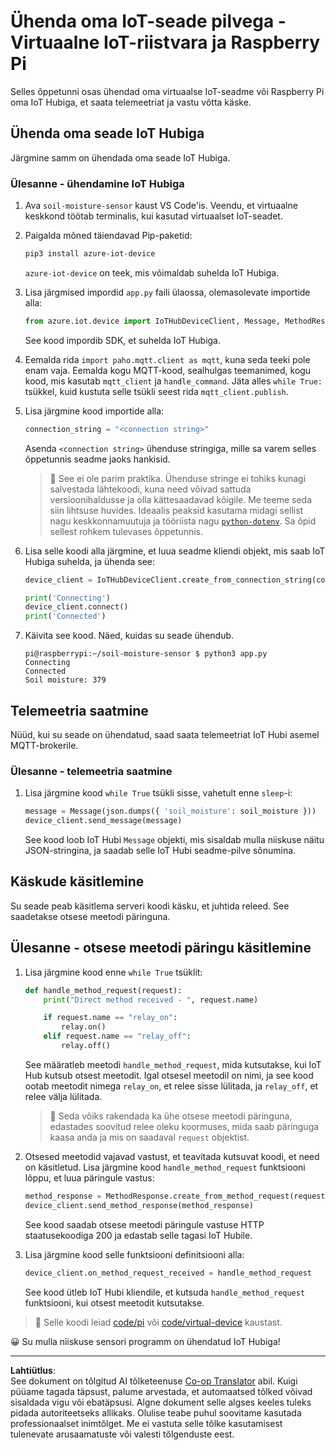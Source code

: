 <!--
CO_OP_TRANSLATOR_METADATA:
{
  "original_hash": "3ac42e284a7222c0e83d2d43231a364f",
  "translation_date": "2025-10-11T12:32:16+00:00",
  "source_file": "2-farm/lessons/4-migrate-your-plant-to-the-cloud/single-board-computer-connect-hub.md",
  "language_code": "et"
}
-->
# Ühenda oma IoT-seade pilvega - Virtuaalne IoT-riistvara ja Raspberry Pi

Selles õppetunni osas ühendad oma virtuaalse IoT-seadme või Raspberry Pi oma IoT Hubiga, et saata telemeetriat ja vastu võtta käske.

## Ühenda oma seade IoT Hubiga

Järgmine samm on ühendada oma seade IoT Hubiga.

### Ülesanne - ühendamine IoT Hubiga

1. Ava `soil-moisture-sensor` kaust VS Code'is. Veendu, et virtuaalne keskkond töötab terminalis, kui kasutad virtuaalset IoT-seadet.

1. Paigalda mõned täiendavad Pip-paketid:

    ```sh
    pip3 install azure-iot-device
    ```

    `azure-iot-device` on teek, mis võimaldab suhelda IoT Hubiga.

1. Lisa järgmised impordid `app.py` faili ülaossa, olemasolevate importide alla:

    ```python
    from azure.iot.device import IoTHubDeviceClient, Message, MethodResponse
    ```

    See kood impordib SDK, et suhelda IoT Hubiga.

1. Eemalda rida `import paho.mqtt.client as mqtt`, kuna seda teeki pole enam vaja. Eemalda kogu MQTT-kood, sealhulgas teemanimed, kogu kood, mis kasutab `mqtt_client` ja `handle_command`. Jäta alles `while True:` tsükkel, kuid kustuta selle tsükli seest rida `mqtt_client.publish`.

1. Lisa järgmine kood importide alla:

    ```python
    connection_string = "<connection string>"
    ```

    Asenda `<connection string>` ühenduse stringiga, mille sa varem selles õppetunnis seadme jaoks hankisid.

    > 💁 See ei ole parim praktika. Ühenduse stringe ei tohiks kunagi salvestada lähtekoodi, kuna need võivad sattuda versioonihaldusse ja olla kättesaadavad kõigile. Me teeme seda siin lihtsuse huvides. Ideaalis peaksid kasutama midagi sellist nagu keskkonnamuutuja ja tööriista nagu [`python-dotenv`](https://pypi.org/project/python-dotenv/). Sa õpid sellest rohkem tulevases õppetunnis.

1. Lisa selle koodi alla järgmine, et luua seadme kliendi objekt, mis saab IoT Hubiga suhelda, ja ühenda see:

    ```python
    device_client = IoTHubDeviceClient.create_from_connection_string(connection_string)

    print('Connecting')
    device_client.connect()
    print('Connected')
    ```

1. Käivita see kood. Näed, kuidas su seade ühendub.

    ```output
    pi@raspberrypi:~/soil-moisture-sensor $ python3 app.py 
    Connecting
    Connected
    Soil moisture: 379
    ```

## Telemeetria saatmine

Nüüd, kui su seade on ühendatud, saad saata telemeetriat IoT Hubi asemel MQTT-brokerile.

### Ülesanne - telemeetria saatmine

1. Lisa järgmine kood `while True` tsükli sisse, vahetult enne `sleep`-i:

    ```python
    message = Message(json.dumps({ 'soil_moisture': soil_moisture }))
    device_client.send_message(message)
    ```

    See kood loob IoT Hubi `Message` objekti, mis sisaldab mulla niiskuse näitu JSON-stringina, ja saadab selle IoT Hubi seadme-pilve sõnumina.

## Käskude käsitlemine

Su seade peab käsitlema serveri koodi käsku, et juhtida releed. See saadetakse otsese meetodi päringuna.

## Ülesanne - otsese meetodi päringu käsitlemine

1. Lisa järgmine kood enne `while True` tsüklit:

    ```python
    def handle_method_request(request):
        print("Direct method received - ", request.name)
    
        if request.name == "relay_on":
            relay.on()
        elif request.name == "relay_off":
            relay.off()    
    ```

    See määratleb meetodi `handle_method_request`, mida kutsutakse, kui IoT Hub kutsub otsest meetodit. Igal otsesel meetodil on nimi, ja see kood ootab meetodit nimega `relay_on`, et relee sisse lülitada, ja `relay_off`, et relee välja lülitada.

    > 💁 Seda võiks rakendada ka ühe otsese meetodi päringuna, edastades soovitud relee oleku koormuses, mida saab päringuga kaasa anda ja mis on saadaval `request` objektist.

1. Otsesed meetodid vajavad vastust, et teavitada kutsuvat koodi, et need on käsitletud. Lisa järgmine kood `handle_method_request` funktsiooni lõppu, et luua päringule vastus:

    ```python
    method_response = MethodResponse.create_from_method_request(request, 200)
    device_client.send_method_response(method_response)
    ```

    See kood saadab otsese meetodi päringule vastuse HTTP staatusekoodiga 200 ja edastab selle tagasi IoT Hubile.

1. Lisa järgmine kood selle funktsiooni definitsiooni alla:

    ```python
    device_client.on_method_request_received = handle_method_request
    ```

    See kood ütleb IoT Hubi kliendile, et kutsuda `handle_method_request` funktsiooni, kui otsest meetodit kutsutakse.

> 💁 Selle koodi leiad [code/pi](../../../../../2-farm/lessons/4-migrate-your-plant-to-the-cloud/code/pi) või [code/virtual-device](../../../../../2-farm/lessons/4-migrate-your-plant-to-the-cloud/code/virtual-device) kaustast.

😀 Su mulla niiskuse sensori programm on ühendatud IoT Hubiga!

---

**Lahtiütlus**:  
See dokument on tõlgitud AI tõlketeenuse [Co-op Translator](https://github.com/Azure/co-op-translator) abil. Kuigi püüame tagada täpsust, palume arvestada, et automaatsed tõlked võivad sisaldada vigu või ebatäpsusi. Algne dokument selle algses keeles tuleks pidada autoriteetseks allikaks. Olulise teabe puhul soovitame kasutada professionaalset inimtõlget. Me ei vastuta selle tõlke kasutamisest tulenevate arusaamatuste või valesti tõlgenduste eest.